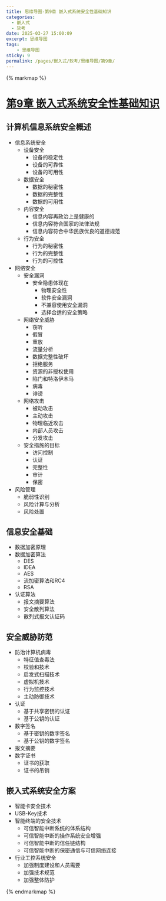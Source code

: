 ```yaml
---
title: 思维导图-第9章 嵌入式系统安全性基础知识
categories:
  - 嵌入式
  - 软考
date: 2025-03-27 15:00:09
excerpt: 思维导图
tags:
    - 思维导图
sticky: 9
permalink: /pages/嵌入式/软考/思维导图/第9章/
---
```



{% markmap %}

# [第9章 嵌入式系统安全性基础知识](/pages/嵌入式/软考/思维导图/)

## 计算机信息系统安全概述

- 信息系统安全
    - 设备安全
        - 设备的稳定性
        - 设备的可靠性
        - 设备的可用性
    - 数据安全
        - 数据的秘密性
        - 数据的完整性
        - 数据的可用性
    - 内容安全
        - 信息内容再政治上是健康的
        - 信息内容符合国家的法律法规
        - 信息内容符合中华民族优良的道德规范
    - 行为安全
        - 行为的秘密性
        - 行为的完整性
        - 行为的可控性
- 网络安全
    - 安全漏洞
        - 安全隐患体现在
            - 物理安全性
            - 软件安全漏洞
            - 不兼容使用安全漏洞
            - 选择合适的安全策略
    - 网络安全威胁
        - 窃听
        - 假冒
        - 重放
        - 流量分析
        - 数据完整性破坏
        - 拒绝服务
        - 资源的非授权使用
        - 陷门和特洛伊木马
        - 病毒
        - 诽谤
    - 网络攻击
        - 被动攻击
        - 主动攻击
        - 物理临近攻击
        - 内部人员攻击
        - 分发攻击
    - 安全措施的目标
        - 访问控制
        - 认证
        - 完整性
        - 审计
        - 保密
- 风险管理
    - 脆弱性识别
    - 风险计算与分析
    - 风险处置



## 信息安全基础

- 数据加密原理
- 数据加密算法
    - DES
    - IDEA
    - AES
    - 流加密算法和RC4
    - RSA
- 认证算法
    - 报文摘要算法
    - 安全散列算法
    - 散列式报文认证码


## 安全威胁防范

- 防治计算机病毒
    - 特征值查毒法
    - 校验和技术
    - 启发式扫描技术
    - 虚拟机技术
    - 行为监控技术
    - 主动防御技术
- 认证
    - 基于共享密钥的认证
    - 基于公钥的认证
- 数字签名
    - 基于密钥的数字签名
    - 基于公钥的数字签名
- 报文摘要
- 数字证书
    - 证书的获取
    - 证书的吊销

## 嵌入式系统安全方案

- 智能卡安全技术
- USB-Key技术
- 智能终端的安全技术
    - 可信智能中断系统的体系结构
    - 可信智能中断的操作系统安全增强
    - 可信智能中断的信任链结构
    - 可信智能中断的保密通信与可信网络连接
- 行业工控系统安全
    - 加强制度建设和人员需要
    - 加强技术规范
    - 加强整体防护

{% endmarkmap %}